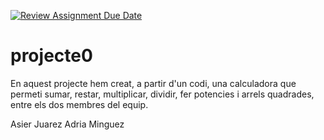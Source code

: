 [![Review Assignment Due Date](https://classroom.github.com/assets/deadline-readme-button-22041afd0340ce965d47ae6ef1cefeee28c7c493a6346c4f15d667ab976d596c.svg)](https://classroom.github.com/a/YXJZBzDs)
# projecte0

En aquest projecte hem creat, a partir d'un codi, una calculadora que permeti sumar, restar, multiplicar, dividir, fer potencies i arrels quadrades, entre els dos membres del equip.

Asier Juarez
Adria Minguez
